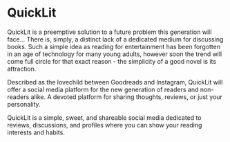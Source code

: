 # QuickLit

QuickLit is a preemptive solution to a future problem this generation will face...
 There is, simply, a distinct lack of a dedicated medium for discussing books. 
 Such a simple idea as reading for entertainment has been forgotten in an age of technology for many young adults, 
 however soon the trend will come full circle for that exact reason - the simplicity of a good novel is its attraction.
 
 Described as the lovechild between Goodreads and Instagram, QuickLit will offer a social media platform for 
 the new generation of readers and non-readers alike. A devoted platform for sharing thoughts, reviews, or just your personality.

 QuickLit is a simple, sweet, and shareable social media dedicated to reviews, discussions, and profiles where you can show your 
 reading interests and habits.
